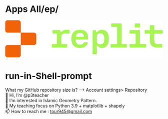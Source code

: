 # Apps  All/ep/
![logo](./logos/logo-replit-green.svg)
# run-in-Shell-prompt
What my GitHub repository size is? --> Account settings> Repository<br>
👋 Hi, I’m @p3teacher<br>
👀 I’m interested in Islamic Geometry Pattern.<br>
🌱 My teaching focus on Python 3.9 + matplotlib + shapely<br>
📫 How to reach me : tour945@gmail.com
